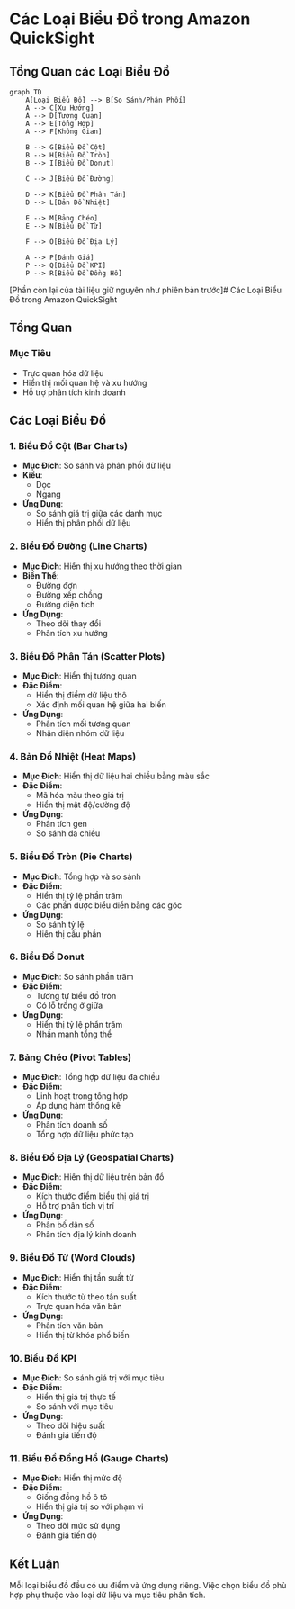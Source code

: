 # Các Loại Biểu Đồ trong Amazon QuickSight

## Tổng Quan các Loại Biểu Đồ

```mermaid
graph TD
    A[Loại Biểu Đồ] --> B[So Sánh/Phân Phối]
    A --> C[Xu Hướng]
    A --> D[Tương Quan]
    A --> E[Tổng Hợp]
    A --> F[Không Gian]
    
    B --> G[Biểu Đồ Cột]
    B --> H[Biểu Đồ Tròn]
    B --> I[Biểu Đồ Donut]
    
    C --> J[Biểu Đồ Đường]
    
    D --> K[Biểu Đồ Phân Tán]
    D --> L[Bản Đồ Nhiệt]
    
    E --> M[Bảng Chéo]
    E --> N[Biểu Đồ Từ]
    
    F --> O[Biểu Đồ Địa Lý]
    
    A --> P[Đánh Giá]
    P --> Q[Biểu Đồ KPI]
    P --> R[Biểu Đồ Đồng Hồ]
```

[Phần còn lại của tài liệu giữ nguyên như phiên bản trước]# Các Loại Biểu Đồ trong Amazon QuickSight

## Tổng Quan

### Mục Tiêu
- Trực quan hóa dữ liệu
- Hiển thị mối quan hệ và xu hướng
- Hỗ trợ phân tích kinh doanh

## Các Loại Biểu Đồ

### 1. Biểu Đồ Cột (Bar Charts)
- **Mục Đích**: So sánh và phân phối dữ liệu
- **Kiểu**:
  - Dọc
  - Ngang
- **Ứng Dụng**:
  - So sánh giá trị giữa các danh mục
  - Hiển thị phân phối dữ liệu

### 2. Biểu Đồ Đường (Line Charts)
- **Mục Đích**: Hiển thị xu hướng theo thời gian
- **Biến Thể**:
  - Đường đơn
  - Đường xếp chồng
  - Đường diện tích
- **Ứng Dụng**:
  - Theo dõi thay đổi
  - Phân tích xu hướng

### 3. Biểu Đồ Phân Tán (Scatter Plots)
- **Mục Đích**: Hiển thị tương quan
- **Đặc Điểm**:
  - Hiển thị điểm dữ liệu thô
  - Xác định mối quan hệ giữa hai biến
- **Ứng Dụng**:
  - Phân tích mối tương quan
  - Nhận diện nhóm dữ liệu

### 4. Bản Đồ Nhiệt (Heat Maps)
- **Mục Đích**: Hiển thị dữ liệu hai chiều bằng màu sắc
- **Đặc Điểm**:
  - Mã hóa màu theo giá trị
  - Hiển thị mật độ/cường độ
- **Ứng Dụng**:
  - Phân tích gen
  - So sánh đa chiều

### 5. Biểu Đồ Tròn (Pie Charts)
- **Mục Đích**: Tổng hợp và so sánh
- **Đặc Điểm**:
  - Hiển thị tỷ lệ phần trăm
  - Các phần được biểu diễn bằng các góc
- **Ứng Dụng**:
  - So sánh tỷ lệ
  - Hiển thị cấu phần

### 6. Biểu Đồ Donut
- **Mục Đích**: So sánh phần trăm
- **Đặc Điểm**:
  - Tương tự biểu đồ tròn
  - Có lỗ trống ở giữa
- **Ứng Dụng**:
  - Hiển thị tỷ lệ phần trăm
  - Nhấn mạnh tổng thể

### 7. Bảng Chéo (Pivot Tables)
- **Mục Đích**: Tổng hợp dữ liệu đa chiều
- **Đặc Điểm**:
  - Linh hoạt trong tổng hợp
  - Áp dụng hàm thống kê
- **Ứng Dụng**:
  - Phân tích doanh số
  - Tổng hợp dữ liệu phức tạp

### 8. Biểu Đồ Địa Lý (Geospatial Charts)
- **Mục Đích**: Hiển thị dữ liệu trên bản đồ
- **Đặc Điểm**:
  - Kích thước điểm biểu thị giá trị
  - Hỗ trợ phân tích vị trí
- **Ứng Dụng**:
  - Phân bố dân số
  - Phân tích địa lý kinh doanh

### 9. Biểu Đồ Từ (Word Clouds)
- **Mục Đích**: Hiển thị tần suất từ
- **Đặc Điểm**:
  - Kích thước từ theo tần suất
  - Trực quan hóa văn bản
- **Ứng Dụng**:
  - Phân tích văn bản
  - Hiển thị từ khóa phổ biến

### 10. Biểu Đồ KPI
- **Mục Đích**: So sánh giá trị với mục tiêu
- **Đặc Điểm**:
  - Hiển thị giá trị thực tế
  - So sánh với mục tiêu
- **Ứng Dụng**:
  - Theo dõi hiệu suất
  - Đánh giá tiến độ

### 11. Biểu Đồ Đồng Hồ (Gauge Charts)
- **Mục Đích**: Hiển thị mức độ
- **Đặc Điểm**:
  - Giống đồng hồ ô tô
  - Hiển thị giá trị so với phạm vi
- **Ứng Dụng**:
  - Theo dõi mức sử dụng
  - Đánh giá tiến độ

## Kết Luận

Mỗi loại biểu đồ đều có ưu điểm và ứng dụng riêng. Việc chọn biểu đồ phù hợp phụ thuộc vào loại dữ liệu và mục tiêu phân tích.